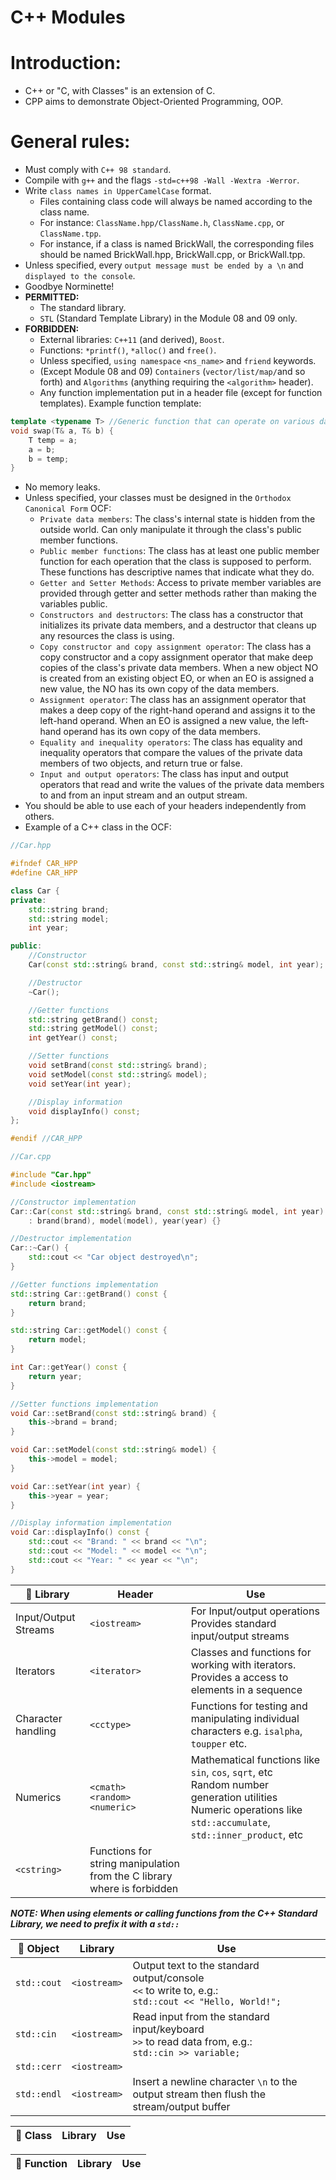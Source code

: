 # C++ Modules

# Introduction:
- C++ or "C, with Classes" is an extension of C.
- CPP aims to demonstrate Object-Oriented Programming, OOP. 


# General rules:
- Must comply with `C++ 98 standard`.
- Compile with `g++` and the flags `-std=c++98 -Wall -Wextra -Werror`.
- Write `class names in UpperCamelCase` format.
	- Files containing class code will always be named according to the class name.
	- For instance: `ClassName.hpp/ClassName.h`, `ClassName.cpp`, or `ClassName.tpp`. 
	- For instance, if a class is named BrickWall, the corresponding files should be named BrickWall.hpp, BrickWall.cpp, or BrickWall.tpp.
- Unless specified, every `output message must be ended by a \n` and `displayed to the console`.
- Goodbye Norminette!
- **PERMITTED:**
	- The standard library.
	- `STL` (Standard Template Library) in the Module 08 and 09 only.
- **FORBIDDEN:**
	- External libraries: `C++11` (and derived), `Boost`.
	- Functions: `*printf()`, `*alloc()` and `free()`.
	- Unless specified, `using namespace` `<ns_name>` and `friend` keywords.
	- (Except Module 08 and 09) `Containers` (`vector/list/map/`and so forth) and `Algorithms` (anything requiring the `<algorithm>` header).
	- Any function implementation put in a header file (except for function templates). Example function template:
```c++
template <typename T> //Generic function that can operate on various data types. `T` for type
void swap(T& a, T& b) {
    T temp = a;
    a = b;
    b = temp;
}
```
- No memory leaks.
- Unless specified, your classes must be designed in the `Orthodox Canonical Form` OCF:
	- `Private data members`:
	The class's internal state is hidden from the outside world. Can only manipulate it through the class's public member functions.
	- `Public member functions`:
	The class has at least one public member function for each operation that the class is supposed to perform. These functions has descriptive names that indicate what they do.
	- `Getter and Setter Methods`: 
	Access to private member variables are provided through getter and setter methods rather than making the variables public.
	- `Constructors and destructors`:
	The class has a constructor that initializes its private data members, and a destructor that cleans up any resources the class is using.
	- `Copy constructor and copy assignment operator`: 
	The class has a copy constructor and a copy assignment operator that make deep copies of the class's private data members. When a new object NO is created from an existing object EO, or when an EO is assigned a new value, the NO has its own copy of the data members.
	- `Assignment operator`: 
	The class has an assignment operator that makes a deep copy of the right-hand operand and assigns it to the left-hand operand. When an EO is assigned a new value, the left-hand operand has its own copy of the data members.
	- `Equality and inequality operators`:
	The class has equality and inequality operators that compare the values of the private data members of two objects, and return true or false.
	- `Input and output operators`:
	The class has input and output operators that read and write the values of the private data members to and from an input stream and an output stream.
- You should be able to use each of your headers independently from others.
- Example of a C++ class in the OCF:
```C++
//Car.hpp

#ifndef CAR_HPP
#define CAR_HPP

class Car {
private:
    std::string brand;
    std::string model;
    int year;

public:
    //Constructor
    Car(const std::string& brand, const std::string& model, int year);

    //Destructor
    ~Car();

    //Getter functions
    std::string getBrand() const;
    std::string getModel() const;
    int getYear() const;

    //Setter functions
    void setBrand(const std::string& brand);
    void setModel(const std::string& model);
    void setYear(int year);

    //Display information
    void displayInfo() const;
};

#endif //CAR_HPP
```

```C++
//Car.cpp

#include "Car.hpp"
#include <iostream>

//Constructor implementation
Car::Car(const std::string& brand, const std::string& model, int year)
    : brand(brand), model(model), year(year) {}

//Destructor implementation
Car::~Car() {
    std::cout << "Car object destroyed\n";
}

//Getter functions implementation
std::string Car::getBrand() const {
    return brand;
}

std::string Car::getModel() const {
    return model;
}

int Car::getYear() const {
    return year;
}

//Setter functions implementation
void Car::setBrand(const std::string& brand) {
    this->brand = brand;
}

void Car::setModel(const std::string& model) {
    this->model = model;
}

void Car::setYear(int year) {
    this->year = year;
}

//Display information implementation
void Car::displayInfo() const {
    std::cout << "Brand: " << brand << "\n";
    std::cout << "Model: " << model << "\n";
    std::cout << "Year: " << year << "\n";
}
```

| 🔸 **Library** | Header | Use |
| --- | --- | --- |
| Input/Output Streams | `<iostream>` | For Input/output operations <br>Provides standard input/output streams |
| Iterators | `<iterator>` | Classes and functions for working with iterators. <br>Provides a access to elements in a sequence |
| Character handling | `<cctype>` | Functions for testing and manipulating individual characters e.g. `isalpha`, `toupper` etc. |
| Numerics | `<cmath>` <br>`<random>` <br>`<numeric>` | Mathematical functions like `sin`, `cos`, `sqrt`, etc <br>Random number generation utilities <br>Numeric operations like `std::accumulate`, `std::inner_product`, etc |
| `<cstring>` |  Functions for string manipulation from the C library where <string> is forbidden|


***NOTE: When using elements or calling functions from the C++ Standard Library, we need to prefix it with a `std::`***

| 🔸 **Object** | Library | Use |
| --- | --- | --- |
| `std::cout` | `<iostream>` | Output text to the standard output/console <br>`<<` to write to, e.g.: <br>`std::cout << "Hello, World!";` |
| `std::cin` | `<iostream>` | Read input from the standard input/keyboard <br>`>>` to read data from, e.g.: <br>`std::cin >> variable;` |
| `std::cerr` | `<iostream>` | |
| `std::endl` | `<iostream>` | Insert a newline character `\n` to the output stream then flush the stream/output buffer |


| 🔸 **Class** | Library | Use |
| --- | --- | --- |


| 🔸 **Function** | Library | Use |
| --- | --- | --- |

